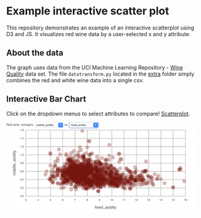 # Example interactive scatter plot
This repository demonstrates an example of an interactive scatterplot using D3 and JS. It visualizes red wine data by a user-selected x and y attribute. 

## About the data
The graph uses data from the UCI Machine Learning Repository - [Wine Quality](https://archive.ics.uci.edu/ml/datasets/wine+quality) data set. The file `datatransform.py` located in the [extra](https://github.com/sophiacofone/wine2/tree/main/extra) folder simply combines the red and white wine data into a single csv. 

## Interactive Bar Chart
Click on the dropdown menus to select attributes to compare! [Scatterplot](https://sophiacofone.github.io/wine2/).

![image of scatterplot](extra/scatter.png)

